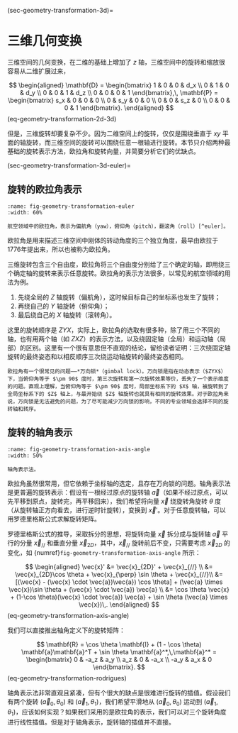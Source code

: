(sec-geometry-transformation-3d)=
# 三维几何变换

三维空间的几何变换，在二维的基础上增加了 $z$ 轴，三维空间中的旋转和缩放很容易从二维扩展过来，

$$
     \begin{aligned}
        \mathbf{D} = 
        \begin{bmatrix}
            1 & 0 & 0 & d_x \\
            0 & 1 & 0 & d_y \\
            0 & 0 & 1 & d_z \\
            0 & 0 & 0 & 1
        \end{bmatrix},\,
        \mathbf{P} = 
        \begin{bmatrix}
            s_x & 0 & 0 & 0 \\
            0 & s_y & 0 & 0 \\
            0 & 0 & s_z & 0 \\
            0 & 0 & 0 & 1
        \end{bmatrix}.
    \end{aligned}
$$ (eq-geometry-transformation-2d-3d)

但是，三维旋转却要复杂不少。因为二维空间上的旋转，仅仅是围绕垂直于 $xy$ 平面的轴旋转，而三维空间的旋转可以围绕任意一根轴进行旋转。本节只介绍两种最基础的旋转表示方法，欧拉角和旋转向量，并简要分析它们的优缺点。

(sec-geometry-transformation-3d-euler)=
## 旋转的欧拉角表示

```{figure} fig/euler.png
:name: fig-geometry-transformation-euler
:width: 60%

航空领域中的欧拉角，表示为偏航角（yaw），俯仰角（pitch），翻滚角（roll）[^euler]。
```

[^euler]: [Wikipedia: Euler Angles](https://en.wikipedia.org/wiki/Euler_angles)

欧拉角是用来描述三维空间中刚体的转动角度的三个独立角度，最早由欧拉于1776年提出来，所以也被称为欧拉角。

三维旋转包含三个自由度，欧拉角将三个自由度分别给了三个确定的轴，即用绕三个确定轴的旋转来表示任意旋转。欧拉角的表示方法很多，以常见的航空领域的用法为例。


1. 先绕全局的 $Z$ 轴旋转（偏航角），这时候目标自己的坐标系也发生了旋转；
2. 再绕自己的 $Y$ 轴旋转（俯仰角）；
3. 最后绕自己的 $X$ 轴旋转（滚转角）。

这里的旋转顺序是 $ZYX$，实际上，欧拉角的选取有很多种，除了用三个不同的轴，也有用两个轴（如 $ZXZ$）的表示方法，以及绕固定轴（全局）和运动轴（局部）的区别。这里有一个很有意思但不直观的结论，留给读者证明：三次绕固定轴旋转的最终姿态和以相反顺序三次绕运动轴旋转的最终姿态相同。

```{hint}
欧拉角有一个很常见的问题——*万向锁*（gimbal lock）。万向锁是指在动态表示（$ZYX$）下，当俯仰角等于 $\pm 90$ 度时，第三次旋转和第一次旋转效果等价，丢失了一个表示维度的问题。直观上理解，当俯仰角等于 $\pm 90$ 度时，局部坐标系下的 $X$ 轴，被旋转到了全局坐标系下的 $Z$ 轴上，与最开始绕 $Z$ 轴旋转也就具有相同的旋转效果。对于欧拉角来说，万向锁是无法避免的问题，为了尽可能减少万向锁的影响，不同的专业领域会选择不同的旋转轴和转序。
```

## 旋转的轴角表示

```{figure} fig/axis-angle.png
:name: fig-geometry-transformation-axis-angle
:width: 50%

轴角表示法。
```

欧拉角虽然很常用，但它依赖于坐标轴的选定，且存在万向锁的问题。轴角表示法是更普遍的旋转表示：假设有一根经过原点的旋转轴 $\vec{a}$（如果不经过原点，可以先平移到原点，旋转完，再平移回来），我们希望将向量 $\vec{x}$ 绕旋转角旋转 $\theta$ 度（从旋转轴正方向看去，进行逆时针旋转），变换到 $\vec{x}'$。对于任意旋转轴，可以用罗德里格斯公式求解旋转矩阵。

罗德里格斯公式的推导，采取拆分的思想，将旋转向量 $\vec{x}$ 拆分成与旋转轴 $\vec{a}$ 平行的分量 $\vec{x}_{//}$ 和垂直分量 $\vec{x}_{2D}$，其中，$\vec{x}_{//}$ 旋转前后不变，只需要考虑 $\vec{x}_{2D}$ 的变化，如 {numref}`fig-geometry-transformation-axis-angle` 所示：

$$
  \begin{aligned}
    \vec{x}'    &= \vec{x}_{2D}' + \vec{x}_{//} \\
                &= \vec{x}_{2D}\cos \theta + \vec{x}_{\perp} \sin \theta + \vec{x}_{//}\\
                &= [(\vec{x} - (\vec{x} \cdot \vec{a})\vec{a}) \cos \theta] + (\vec{a} \times \vec{x})\sin \theta + (\vec{x} \cdot \vec{a}) \vec{a} \\
                &= \cos \theta \vec{x} + (1-\cos \theta)(\vec{x} \cdot \vec{a}) \vec{a} + \sin \theta (\vec{a} \times \vec{x})\,.
  \end{aligned}
$$ (eq-geometry-transformation-axis-angle)

我们可以直接推出轴角定义下的旋转矩阵：

$$
    \mathbf{R} = \cos \theta \mathbf{I} + (1 - \cos \theta) \mathbf{a}\mathbf{a}^T + \sin \theta \mathbf{a}^*,\,\mathbf{a}^* = \begin{bmatrix}
        0 & -a_z & a_y \\
        a_z & 0 & -a_x \\
        -a_y & a_x & 0
    \end{bmatrix}.
$$ (eq-geometry-transformation-rodrigues)

轴角表示法非常直观且紧凑，但有个很大的缺点是很难进行旋转的插值。假设我们有两个旋转 $(\vec{a}_0, \theta_0)$ 和 $(\vec{a}_1, \theta_1)$，我们希望平滑地从 $(\vec{a}_0, \theta_0)$ 运动到 $(\vec{a}_1, \theta_1)$，应该如何实现？如果我们采用的是欧拉角的表示，我们可以对三个旋转角度进行线性插值。但是对于轴角表示，旋转轴的插值并不直接。

